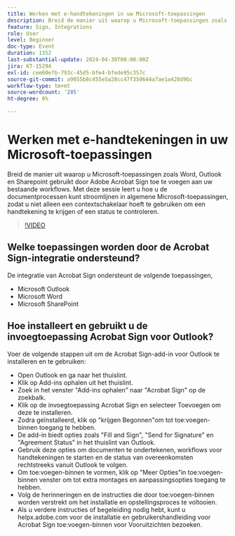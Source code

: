 ```yaml
---
title: Werken met e-handtekeningen in uw Microsoft-toepassingen
description: Breid de manier uit waarop u Microsoft-toepassingen zoals Word, Outlook en Sharepoint gebruikt door Adobe Acrobat Sign toe te voegen aan uw bestaande workflows.
feature: Sign, Integrations
role: User
level: Beginner
doc-type: Event
duration: 1352
last-substantial-update: 2024-04-30T00:00:00Z
jira: KT-15294
exl-id: cee60efb-793c-45d5-bfe4-bfede95c357c
source-git-commit: a9055b8c455e5a28cc47f350644a7ae1a428d9bc
workflow-type: tm+mt
source-wordcount: '285'
ht-degree: 0%

---
```


# Werken met e-handtekeningen in uw Microsoft-toepassingen

Breid de manier uit waarop u Microsoft-toepassingen zoals Word, Outlook en Sharepoint gebruikt door Adobe Acrobat Sign toe te voegen aan uw bestaande workflows. Met deze sessie leert u hoe u de documentprocessen kunt stroomlijnen in algemene Microsoft-toepassingen, zodat u niet alleen een contextschakelaar hoeft te gebruiken om een handtekening te krijgen of een status te controleren.

>[!VIDEO](https://video.tv.adobe.com/v/3428185/?learn=on)

## Welke toepassingen worden door de Acrobat Sign-integratie ondersteund?

De integratie van Acrobat Sign ondersteunt de volgende toepassingen,

* Microsoft Outlook
* Microsoft Word
* Microsoft SharePoint

## Hoe installeert en gebruikt u de invoegtoepassing Acrobat Sign voor Outlook?

Voer de volgende stappen uit om de Acrobat Sign-add-in voor Outlook te installeren en te gebruiken:

* Open Outlook en ga naar het thuislint.
* Klik op Add-ins ophalen uit het thuislint.
* Zoek in het venster &quot;Add-ins ophalen&quot; naar &quot;Acrobat Sign&quot; op de zoekbalk.
* Klik op de invoegtoepassing Acrobat Sign en selecteer Toevoegen om deze te installeren.
* Zodra geïnstalleerd, klik op &quot;krijgen Begonnen&quot;om tot toe:voegen-binnen toegang te hebben.
* De add-in biedt opties zoals &quot;Fill and Sign&quot;, &quot;Send for Signature&quot; en &quot;Agreement Status&quot; in het thuislint van Outlook.
* Gebruik deze opties om documenten te ondertekenen, workflows voor handtekeningen te starten en de status van overeenkomsten rechtstreeks vanuit Outlook te volgen.
* Om toe:voegen-binnen te vormen, klik op &quot;Meer Opties&quot;in toe:voegen-binnen venster om tot extra montages en aanpassingsopties toegang te hebben.
* Volg de herinneringen en de instructies die door toe:voegen-binnen worden verstrekt om het installatie en opstellingsproces te voltooien.
* Als u verdere instructies of begeleiding nodig hebt, kunt u helpx.adobe.com voor de installatie en gebruikershandleiding voor Acrobat Sign toe:voegen-binnen voor Vooruitzichten bezoeken.
